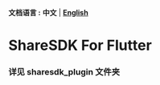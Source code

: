 **文档语言 :** **中文** | **[English](https://github.com/MobClub/ShareSDK-For-Flutter/blob/master/README.md)**

# ShareSDK For Flutter
### 详见 sharesdk_plugin 文件夹

